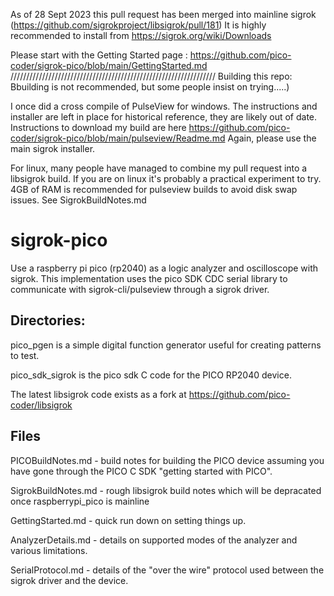 As of 28 Sept 2023 this pull request has been merged into mainline sigrok (https://github.com/sigrokproject/libsigrok/pull/181)
It is highly recommended to install from https://sigrok.org/wiki/Downloads

Please start with the Getting Started page : https://github.com/pico-coder/sigrok-pico/blob/main/GettingStarted.md
/////////////////////////////////////////////////////////////////
Building this repo:
Bbuilding is not recommended, but some people insist on trying.....)

I once did a cross compile of PulseView for windows.  The instructions and installer are left in place for historical reference, they are likely out of date.
Instructions to download my build are here https://github.com/pico-coder/sigrok-pico/blob/main/pulseview/Readme.md
Again, please use the main sigrok installer.

For linux, many people have managed to combine my pull request into a libsigrok build. If you are on linux it's probably a practical experiment to try.  4GB of RAM is recommended for pulseview builds to avoid disk swap issues.  See SigrokBuildNotes.md

#
# sigrok-pico
Use a raspberry pi pico (rp2040) as a logic analyzer and oscilloscope with sigrok.
This implementation uses the pico SDK CDC serial library to communicate with sigrok-cli/pulseview through a sigrok driver.

## Directories:

pico_pgen is a simple digital function generator useful for creating patterns to test.

pico_sdk_sigrok is the pico sdk C code for the PICO RP2040 device.

The latest libsigrok code exists as a fork at https://github.com/pico-coder/libsigrok

## Files
PICOBuildNotes.md - build notes for building the PICO device assuming you have gone through the PICO C SDK "getting started with PICO".

SigrokBuildNotes.md - rough libsigrok build notes which will be depracated once raspberrypi_pico is mainline

GettingStarted.md - quick run down on setting things up.

AnalyzerDetails.md - details on supported modes of the analyzer and various limitations.

SerialProtocol.md - details of the "over the wire" protocol used between the sigrok driver and the device.
